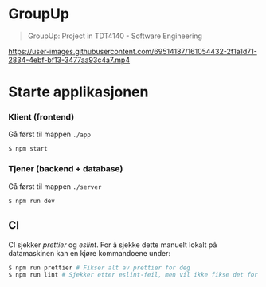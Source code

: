 # GroupUp

> GroupUp: Project in TDT4140 - Software Engineering

https://user-images.githubusercontent.com/69514187/161054432-2f1a1d71-2834-4ebf-bf13-3477aa93c4a7.mp4

# Starte applikasjonen
### Klient (frontend)

Gå først til mappen `./app`

```shell
$ npm start
```

### Tjener (backend + database)

Gå først til mappen `./server`

```shell
$ npm run dev
```


## CI

CI sjekker _prettier_ og _eslint_. For å sjekke dette manuelt lokalt på datamaskinen kan en kjøre kommandoene under:

```sh
$ npm run prettier # Fikser alt av prettier for deg 
$ npm run lint # Sjekker etter eslint-feil, men vil ikke fikse det for deg
```

